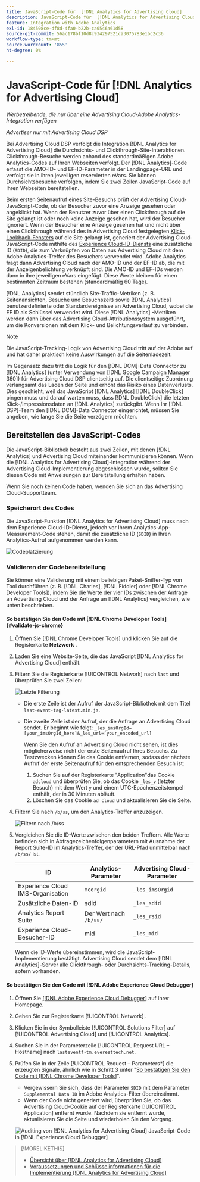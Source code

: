 ```yaml
---
title: JavaScript-Code für  [!DNL Analytics for Advertising Cloud]
description: JavaScript-Code für  [!DNL Analytics for Advertising Cloud]
feature: Integration with Adobe Analytics
exl-id: 184508ce-df8d-4fa0-b22b-ca0546a61d58
source-git-commit: 56ac178bf10d8c934297521ca3075783e1bc2c36
workflow-type: tm+mt
source-wordcount: '855'
ht-degree: 0%

---
```


# JavaScript-Code für [!DNL Analytics for Advertising Cloud]

*Werbetreibende, die nur über eine Advertising Cloud-Adobe Analytics-Integration verfügen*

*Advertiser nur mit Advertising Cloud DSP*

Bei Advertising Cloud DSP verfolgt die Integration [!DNL Analytics for Advertising Cloud] die Durchsichts- und Clickthrough-Site-Interaktionen. Clickthrough-Besuche werden anhand des standardmäßigen Adobe Analytics-Codes auf Ihren Webseiten verfolgt. Der [!DNL Analytics]-Code erfasst die AMO-ID- und EF-ID-Parameter in der Landingpage-URL und verfolgt sie in ihren jeweiligen reservierten eVars. Sie können Durchsichtsbesuche verfolgen, indem Sie zwei Zeilen JavaScript-Code auf Ihren Webseiten bereitstellen.

Beim ersten Seitenaufruf eines Site-Besuchs prüft der Advertising Cloud-JavaScript-Code, ob der Besucher zuvor eine Anzeige gesehen oder angeklickt hat. Wenn der Benutzer zuvor über einen Clickthrough auf die Site gelangt ist oder noch keine Anzeige gesehen hat, wird der Besucher ignoriert. Wenn der Besucher eine Anzeige gesehen hat und nicht über einen Clickthrough während des in Advertising Cloud festgelegten [Klick-Lookback-Fensters](/help/integrations/analytics/prerequisites.md#lookback-a4adc) auf die Site gelangt ist, generiert der Advertising Cloud-JavaScript-Code mithilfe des [Experience Cloud-ID-Diensts](https://experienceleague.adobe.com/docs/id-service/using/home.html) eine zusätzliche ID (`SDID`), die zum Verknüpfen von Daten aus Advertising Cloud mit dem Adobe Analytics-Treffer des Besuchers verwendet wird. Adobe Analytics fragt dann Advertising Cloud nach der AMO-ID und der EF-ID ab, die mit der Anzeigenbelichtung verknüpft sind. Die AMO-ID und EF-IDs werden dann in ihre jeweiligen eVars eingefügt. Diese Werte bleiben für einen bestimmten Zeitraum bestehen (standardmäßig 60 Tage).

[!DNL Analytics] sendet stündlich Site-Traffic-Metriken (z. B. Seitenansichten, Besuche und Besuchszeit) sowie  [!DNL Analytics]  benutzerdefinierte oder Standardereignisse an Advertising Cloud, wobei die EF ID als Schlüssel verwendet wird. Diese [!DNL Analytics] -Metriken werden dann über das Advertising Cloud-Attributionssystem ausgeführt, um die Konversionen mit dem Klick- und Belichtungsverlauf zu verbinden.

>[!NOTE]
>
>Die JavaScript-Tracking-Logik von Advertising Cloud tritt auf der Adobe auf und hat daher praktisch keine Auswirkungen auf die Seitenladezeit.
>
>Im Gegensatz dazu tritt die Logik für den [!DNL DCM]-Data Connector zu [!DNL Analytics] (unter Verwendung von [!DNL Google Campaign Manager 360]) für Advertising Cloud DSP clientseitig auf. Die clientseitige Zuordnung verlangsamt das Laden der Seite und erhöht das Risiko eines Datenverlusts. Dies geschieht, weil das JavaScript [!DNL Analytics] [!DNL DoubleClick] pingen muss und darauf warten muss, dass [!DNL DoubleClick] die letzten Klick-/Impressionsdaten an [!DNL Analytics] zurückgibt. Wenn Ihr [!DNL DSP]-Team den [!DNL DCM]-Data Connector eingerichtet, müssen Sie angeben, wie lange Sie die Seite verzögern möchten.

## Bereitstellen des JavaScript-Codes

Die JavaScript-Bibliothek besteht aus zwei Zeilen, mit denen [!DNL Analytics] und Advertising Cloud miteinander kommunizieren können. Wenn die [!DNL Analytics for Advertising Cloud]-Integration während der Advertising Cloud-Implementierung abgeschlossen wurde, sollten Sie diesen Code mit Anweisungen zur Bereitstellung erhalten haben.

Wenn Sie noch keinen Code haben, wenden Sie sich an das Advertising Cloud-Supportteam.

### Speicherort des Codes

Die JavaScript-Funktion [!DNL Analytics for Advertising Cloud] muss nach dem Experience Cloud-ID-Dienst, jedoch vor Ihrem Analytics-App-Measurement-Code stehen, damit die zusätzliche ID (`SDID`) in Ihren Analytics-Aufruf aufgenommen werden kann.

![Codeplatzierung](/help/integrations/assets/a4adc-code-placement.png)

### Validieren der Codebereitstellung

Sie können eine Validierung mit einem beliebigen Paket-Sniffer-Typ von Tool durchführen (z. B. [!DNL Charles], [!DNL Fiddler] oder [!DNL Chrome Developer Tools]), indem Sie die Werte der vier IDs zwischen der Anfrage an Advertising Cloud und der Anfrage an [!DNL Analytics] vergleichen, wie unten beschrieben.

#### So bestätigen Sie den Code mit [!DNL Chrome Developer Tools] {#validate-js-chrome}

1. Öffnen Sie [!DNL Chrome Developer Tools] und klicken Sie auf die Registerkarte **Netzwerk** .
1. Laden Sie eine Website-Seite, die das JavaScript [!DNL Analytics for Advertising Cloud] enthält.
1. Filtern Sie die Registerkarte [!UICONTROL Network] nach `last` und überprüfen Sie zwei Zeilen:

   ![Letzte Filterung](/help/integrations/assets/a4adc-code-validation-filter-last.png)

   * Die erste Zeile ist der Aufruf der JavaScript-Bibliothek mit dem Titel `last-event-tag-latest.min.js`.
   * Die zweite Zeile ist der Aufruf, der die Anfrage an Advertising Cloud sendet. Er beginnt wie folgt: `_les_imsOrgId=[your_imsOrgId_here]&_les_url=[your_encoded_url]`

      Wenn Sie den Aufruf an Advertising Cloud nicht sehen, ist dies möglicherweise nicht der erste Seitenaufruf Ihres Besuchs. Zu Testzwecken können Sie das Cookie entfernen, sodass der nächste Aufruf der erste Seitenaufruf für den entsprechenden Besuch ist:

      1. Suchen Sie auf der Registerkarte &quot;Application&quot;das Cookie `adcloud` und überprüfen Sie, ob das Cookie `_les_v` (letzter Besuch) mit dem Wert `y` und einem UTC-Epochenzeitstempel enthält, der in 30 Minuten abläuft.
      1. Löschen Sie das Cookie `ad cloud` und aktualisieren Sie die Seite.
1. Filtern Sie nach `/b/ss`, um den Analytics-Treffer anzuzeigen.

   ![Filtern nach  `/b/ss`](/help/integrations/assets/a4adc-code-validation-filter-bss.png)

1. Vergleichen Sie die ID-Werte zwischen den beiden Treffern. Alle Werte befinden sich in Abfragezeichenfolgenparametern mit Ausnahme der Report Suite-ID im Analytics-Treffer, der der URL-Pfad unmittelbar nach `/b/ss/` ist.

   | ID | Analytics-Parameter | Advertising Cloud-Parameter |
   |--- |--- |--- |
   | Experience Cloud IMS-Organisation | `mcorgid` | `_les_imsOrgid` |
   | Zusätzliche Daten-ID | sdid | `_les_sdid` |
   | Analytics Report Suite | Der Wert nach `/b/ss/` | `_les_rsid` |
   | Experience Cloud-Besucher-ID | mid | `_les_mid` |

   Wenn die ID-Werte übereinstimmen, wird die JavaScript-Implementierung bestätigt. Advertising Cloud sendet dem [!DNL Analytics]-Server alle Clickthrough- oder Durchsichts-Tracking-Details, sofern vorhanden.

#### So bestätigen Sie den Code mit [!DNL Adobe Experience Cloud Debugger]

1. Öffnen Sie [[!DNL Adobe Experience Cloud Debugger]](https://experienceleague.adobe.com/docs/debugger/using/run-debugger.html) auf Ihrer Homepage.
1. Gehen Sie zur Registerkarte [!UICONTROL Network] .
1. Klicken Sie in der Symbolleiste [!UICONTROL Solutions Filter] auf [!UICONTROL Advertising Cloud] und [!UICONTROL Analytics].
1. Suchen Sie in der Parameterzeile [!UICONTROL Request URL – Hostname] nach `lasteventf-tm.everesttech.net`.
1. Prüfen Sie in der Zeile [!UICONTROL Request – Parameters*] die erzeugten Signale, ähnlich wie in Schritt 3 unter &quot;[So bestätigen Sie den Code mit [!DNL Chrome Developer Tools]](#validate-js-chrome)&quot;.
   * Vergewissern Sie sich, dass der Parameter `SDID` mit dem Parameter `Supplemental Data ID` im Adobe Analytics-Filter übereinstimmt.
   * Wenn der Code nicht generiert wird, überprüfen Sie, ob das Advertising Cloud-Cookie auf der Registerkarte [!UICONTROL Application] entfernt wurde. Nachdem sie entfernt wurde, aktualisieren Sie die Seite und wiederholen Sie den Vorgang.

   ![Auditing von  [!DNL Analytics for Advertising Cloud] JavaScript-Code in  [!DNL Experience Cloud Debugger]](/help/integrations/assets/a4adc-js-audit-debugger.png)

>[!MORELIKETHIS]
>
>* [Übersicht über [!DNL Analytics for Advertising Cloud]](overview.md)
>* [Voraussetzungen und Schlüsselinformationen für die Implementierung [!DNL Analytics for Advertising Cloud]](prerequisites.md)

